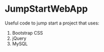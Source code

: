 # JumpStartWebApp

Useful code to jump start a project that uses:
1. Bootstrap CSS 
2. jQuery
3. MySQL

